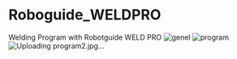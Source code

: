 # Roboguide_WELDPRO
Welding Program with Robotguide WELD PRO
![genel](https://github.com/huseyinbali/Roboguide_WELDPRO/assets/137905457/4ea5980b-d39f-43ea-8e37-a9a50735b011)
![program](https://github.com/huseyinbali/Roboguide_WELDPRO/assets/137905457/b9640218-9168-498a-a755-6207935e9cae)
![Uploading program2.jpg…]()
